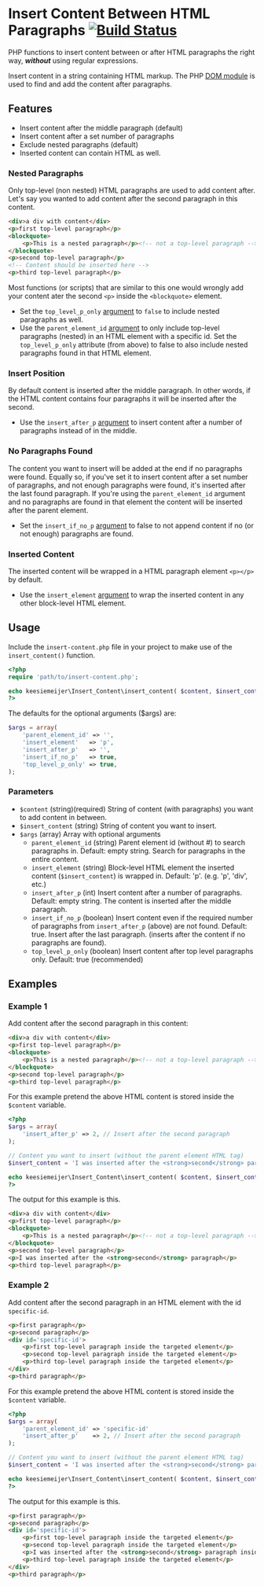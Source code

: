 # Insert Content Between HTML Paragraphs [![Build Status](https://travis-ci.org/keesiemeijer/insert-content.svg?branch=master)](http://travis-ci.org/keesiemeijer/insert-content) #

PHP functions to insert content between or after HTML paragraphs the right way, ***without*** using regular expressions.

Insert content in a string containing HTML markup. The PHP [DOM module](https://secure.php.net/manual/en/book.dom.php) is used to find and add the content after paragraphs.

## Features
* Insert content after the middle paragraph (default)
* Insert content after a set number of paragraphs
* Exclude nested paragraphs (default)
* Inserted content can contain HTML as well. 

### Nested Paragraphs
Only top-level (non nested) HTML paragraphs are used to add content after. Let's say you wanted to add content after the second paragraph in this content.

```html
<div>a div with content</div>
<p>first top-level paragraph</p>
<blockquote>
	<p>This is a nested paragraph</p><!-- not a top-level paragraph -->
</blockquote>
<p>second top-level paragraph</p>
<!-- Content should be inserted here -->
<p>third top-level paragraph</p>
```

Most functions (or scripts) that are similar to this one would wrongly add your content ater the second `<p>` inside the `<blockquote>` element.
* Set the `top_level_p_only` [argument](https://github.com/keesiemeijer/insert-content#parameters) to `false` to include nested paragraphs as well.
* Use the `parent_element_id` [argument](https://github.com/keesiemeijer/insert-content#parameters) to only include top-level paragraphs (nested) in an HTML element with a specific id. Set the `top_level_p_only` attribute (from above) to false to also include nested paragraphs found in that HTML element.

### Insert Position
By default content is inserted after the middle paragraph. In other words, if the HTML content contains four paragraphs it will be inserted after the second.
* Use the `insert_after_p` [argument](https://github.com/keesiemeijer/insert-content#parameters) to insert content after a number of paragraphs instead of in the middle.

### No Paragraphs Found
The content you want to insert will be added at the end if no paragraphs were found. Equally so, if you've set it to insert content after a set number of paragraphs, and not enough paragraphs were found, it's inserted after the last found paragraph. If you're using the `parent_element_id` argument and no paragraphs are found in that element the content will be inserted after the parent element.
* Set the `insert_if_no_p` [argument](https://github.com/keesiemeijer/insert-content#parameters) to false to not append content if no (or not enough) paragraphs are found.

### Inserted Content
The inserted content will be wrapped in a HTML paragraph element `<p></p>` by default.
* Use the `insert_element` [argument](https://github.com/keesiemeijer/insert-content#parameters) to wrap the inserted content in any other block-level HTML element.

## Usage
Include the `insert-content.php` file in your project to make use of the `insert_content()` function.

```php
<?php
require 'path/to/insert-content.php';

echo keesiemeijer\Insert_Content\insert_content( $content, $insert_content, $args ); 
?>
```

The defaults for the optional arguments ($args) are:
```php
$args = array(
	'parent_element_id' => '',
	'insert_element'   => 'p',
	'insert_after_p'   => '',
	'insert_if_no_p'   => true,
	'top_level_p_only' => true,
);
```

### Parameters

* `$content` (string)(required) String of content (with paragraphs) you want to add content in between.
* `$insert_content` (string) String of content you want to insert.
* `$args` (array) Array with optional arguments
  * `parent_element_id` (string) Parent element id (without #) to search paragraphs in.
  Default: empty string. Search for paragraphs in the entire content.
  * `insert_element` (string) Block-level HTML element the inserted content (`$insert_content`) is wrapped in.
  Default: 'p'. (e.g. 'p', 'div', etc.)
  * `insert_after_p` (int) Insert content after a number of paragraphs.
  Default: empty string. The content is inserted after the middle paragraph.
  * `insert_if_no_p` (boolean) Insert content even if the required number of paragraphs from `insert_after_p` (above) are not found.
  Default: true. Insert after the last paragraph. (inserts after the content if no paragraphs are found).
  * `top_level_p_only` (boolean) Insert content after top level paragraphs only.
  Default: true (recommended)

## Examples
### Example 1
Add content after the second paragraph in this content:
```html
<div>a div with content</div>
<p>first top-level paragraph</p>
<blockquote>
	<p>This is a nested paragraph</p><!-- not a top-level paragraph -->
</blockquote>
<p>second top-level paragraph</p>
<p>third top-level paragraph</p>
```

For this example pretend the above HTML content is stored inside the `$content` variable.

```php
<?php
$args = array(
	'insert_after_p' => 2, // Insert after the second paragraph
);

// Content you want to insert (without the parent element HTML tag)
$insert_content = 'I was inserted after the <strong>second</strong> paragraph';

echo keesiemeijer\Insert_Content\insert_content( $content, $insert_content, $args );
?>
```

The output for this example is this.
```html
<div>a div with content</div>
<p>first top-level paragraph</p>
<blockquote>
	<p>This is a nested paragraph</p><!-- not a top-level paragraph -->
</blockquote>
<p>second top-level paragraph</p>
<p>I was inserted after the <strong>second</strong> paragraph</p>
<p>third top-level paragraph</p>
```

### Example 2
Add content after the second paragraph in an HTML element with the id `specific-id`.

```html
<p>first paragraph</p>
<p>second paragraph</p>
<div id='specific-id'>
	<p>first top-level paragraph inside the targeted element</p>
	<p>second top-level paragraph inside the targeted element</p>
	<p>third top-level paragraph inside the targeted element</p>
</div>
<p>third paragraph</p>
```

For this example pretend the above HTML content is stored inside the `$content` variable.

```php
<?php
$args = array(
	'parent_element_id' => 'specific-id'
	'insert_after_p'    => 2, // Insert after the second paragraph
);

// Content you want to insert (without the parent element HTML tag)
$insert_content = 'I was inserted after the <strong>second</strong> paragraph inside the targeted element';

echo keesiemeijer\Insert_Content\insert_content( $content, $insert_content, $args );
?>
```

The output for this example is this.
```html
<p>first paragraph</p>
<p>second paragraph</p>
<div id='specific-id'>
	<p>first top-level paragraph inside the targeted element</p>
	<p>second top-level paragraph inside the targeted element</p>
	<p>I was inserted after the <strong>second</strong> paragraph inside the targeted element</p>
	<p>third top-level paragraph inside the targeted element</p>
</div>
<p>third paragraph</p>
```